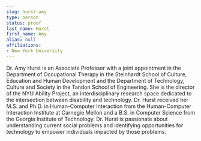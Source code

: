 ```yaml
---
slug: hurst-amy
type: person
status: proof
last_name: Hurst
first_name: Amy
alias: null
affiliations:
- New York University
---
```


Dr. Amy Hurst is an Associate Professor with a joint appointment in the Department of Occupational Therapy in the Steinhardt School of Culture, Education and Human Development and the Department of Technology, Culture and Society in the Tandon School of Engineering. She is the director of the NYU Ability Project, an interdisciplinary research space dedicated to the intersection between disability and technology. Dr. Hurst received her M.S. and Ph.D. in Human-Computer Interaction from the Human-Computer Interaction Institute at Carnegie Mellon and a B.S. in Computer Science from the Georgia Institute of Technology. Dr. Hurst is passionate about understanding current social problems and identifying opportunities for technology to empower individuals impacted by those problems.